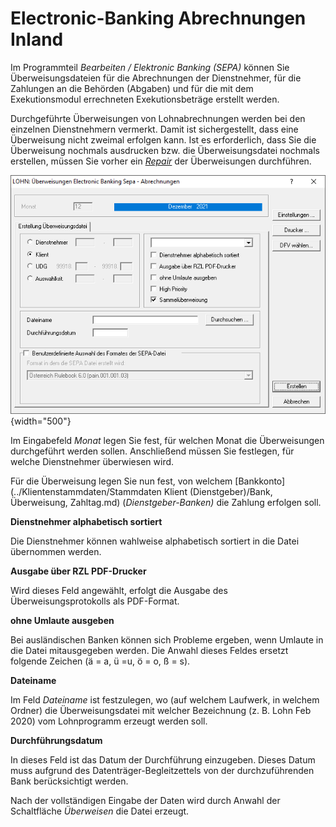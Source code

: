 # Electronic-Banking Abrechnungen Inland

Im Programmteil *Bearbeiten / Elektronic Banking (SEPA)* können Sie Überweisungsdateien für die Abrechnungen der Dienstnehmer, für die Zahlungen an die Behörden (Abgaben) und für die mit dem Exekutionsmodul errechneten Exekutionsbeträge erstellt werden.

Durchgeführte Überweisungen von Lohnabrechnungen werden bei den einzelnen Dienstnehmern vermerkt. Damit ist sichergestellt, dass eine Überweisung nicht zweimal erfolgen kann. Ist es erforderlich, dass Sie die Überweisung nochmals ausdrucken bzw. die Überweisungsdatei nochmals erstellen, müssen Sie vorher ein [*Repair*](../Repair.md) der Überweisungen durchführen.

![Image](<img/image212.png>){width="500"}

Im Eingabefeld *Monat* legen Sie fest, für welchen Monat die Überweisungen durchgeführt werden sollen. Anschließend müssen Sie festlegen, für welche Dienstnehmer überwiesen wird.

Für die Überweisung legen Sie nun fest, von welchem [Bankkonto](../Klientenstammdaten/Stammdaten Klient (Dienstgeber)/Bank, Überweisung, Zahltag.md) (*Dienstgeber-Banken)* die Zahlung erfolgen soll.

**Dienstnehmer alphabetisch sortiert**

Die Dienstnehmer können wahlweise alphabetisch sortiert in die Datei übernommen werden.

**Ausgabe über RZL PDF-Drucker**

Wird dieses Feld angewählt, erfolgt die Ausgabe des Überweisungsprotokolls als PDF-Format.

**ohne Umlaute ausgeben**

Bei ausländischen Banken können sich Probleme ergeben, wenn Umlaute in die Datei mitausgegeben werden. Die Anwahl dieses Feldes ersetzt folgende Zeichen (ä = a, ü =u, ö = o, ß = s).

**Dateiname**

Im Feld *Dateiname* ist festzulegen, wo (auf welchem Laufwerk, in welchem Ordner) die Überweisungsdatei mit welcher Bezeichnung (z. B. Lohn Feb 2020) vom Lohnprogramm erzeugt werden soll.

**Durchführungsdatum**

In dieses Feld ist das Datum der Durchführung einzugeben. Dieses Datum muss aufgrund des Datenträger-Begleitzettels von der durchzuführenden Bank berücksichtigt werden.

Nach der vollständigen Eingabe der Daten wird durch Anwahl der Schaltfläche *Überweisen* die Datei erzeugt. 